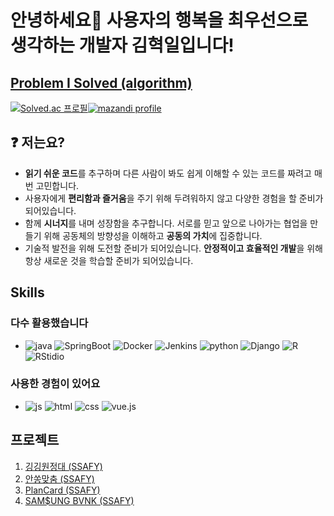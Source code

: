 # 안녕하세요🙌 사용자의 행복을 최우선으로 생각하는 개발자 김혁일입니다!

## [Problem I Solved (algorithm)](https://github.com/hyeokil/PIS)

[![Solved.ac
프로필](http://mazassumnida.wtf/api/v2/generate_badge?boj=rlagurdlf)](https://solved.ac/rlagurdlf)[![mazandi profile](http://mazandi.herokuapp.com/api?handle=rlagurdlf&theme=dark)](https://solved.ac/rlagurdlf)

## ❓ 저는요?   
- **읽기 쉬운 코드**를 추구하며 다른 사람이 봐도 쉽게 이해할 수 있는 코드를 짜려고 매번 고민합니다. 
- 사용자에게 **편리함과 즐거움**을 주기 위해 두려워하지 않고 다양한 경험을 할 준비가 되어있습니다.   
- 함께 **시너지**를 내며 성장함을 추구합니다. 서로를 믿고 앞으로 나아가는 협업을 만들기 위해 공동체의 방향성을 이해하고 **공동의 가치**에 집중합니다.
- 기술적 발전을 위해 도전할 준비가 되어있습니다. **안정적이고 효율적인 개발**을 위해 항상 새로운 것을 학습할 준비가 되어있습니다. 

## Skills
### **다수 활용했습니다**
-  ![java](https://img.shields.io/badge/Java-ED8B00?style=for-the-badge&logo=openjdk&logoColor=white) ![SpringBoot](https://img.shields.io/badge/SpringBoot-6DB33F?style=for-the-badge&logo=springBoot&logoColor=white) ![Docker](https://img.shields.io/badge/Docker-276DC3?style=for-the-badge&logo=Docker&logoColor=white) ![Jenkins](https://img.shields.io/badge/Jenkins-E34F26?style=for-the-badge&logo=Jenkins&logoColor=white) ![python](https://img.shields.io/badge/Python-14354C?style=for-the-badge&logo=python&logoColor=white) ![Django](https://img.shields.io/badge/Django-092E20.svg?style=for-the-badge&logo=Django&logoColor=white) ![R](https://img.shields.io/badge/R-276DC3?style=for-the-badge&logo=R&logoColor=white) ![RStidio](https://img.shields.io/badge/RStudio-75AADB?style=for-the-badge&logo=RStudio&logoColor=white)
### 사용한 경험이 있어요
-  ![js](https://img.shields.io/badge/JavaScript-F7DF1E?style=for-the-badge&logo=JavaScript&logoColor=white) ![html](https://img.shields.io/badge/HTML5-E34F26?style=for-the-badge&logo=html5&logoColor=white) ![css](https://img.shields.io/badge/CSS-239120?&style=for-the-badge&logo=css3&logoColor=white) ![vue.js](https://img.shields.io/badge/vue.js-20232A?style=for-the-badge&logo=vue.js&logoColor=#4FC08D)  

## 프로젝트
1. [깅깅원정대 (SSAFY)](https://github.com/hyeokil/ggBro)
2. [안쏭맞춤 (SSAFY)](https://github.com/hyeokil/Perfect_Fit)
3. [PlanCard (SSAFY)](https://github.com/hyeokil/PlanCard)
4. [SAM$UNG BVNK (SSAFY)](https://github.com/hyeokil/SAMSUNG_BVNK_PJT)
